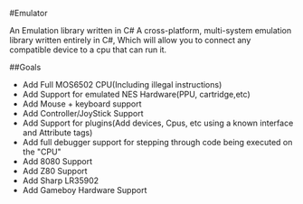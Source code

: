 #Emulator

An Emulation library written in C#
A cross-platform, multi-system emulation library written entirely in C#,
Which will allow you to connect any compatible device to a cpu that can run it.

##Goals
- Add Full MOS6502 CPU(Including illegal instructions)
- Add Support for emulated NES Hardware(PPU, cartridge,etc)
- Add Mouse + keyboard support
- Add Controller/JoyStick Support
- Add Support for plugins(Add devices, Cpus, etc using a known interface and Attribute tags)
- Add full debugger support for stepping through code being executed on the "CPU"
- Add 8080 Support
- Add Z80 Support
- Add Sharp LR35902
- Add Gameboy Hardware Support

